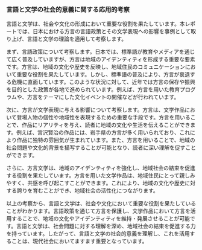 ### 言語と文学の社会的意義に関する応用的考察

言語と文学は、社会や文化の形成において重要な役割を果たしています。本レポートでは、日本における方言の言語政策とその文学表現への影響を事例として取り上げ、言語と文学の理論を適用して考察します。

まず、言語政策について考察します。日本では、標準語が教育やメディアを通じて広く普及していますが、方言は地域のアイデンティティを形成する重要な要素です。方言は、地域の文化や歴史を反映し、地域住民のコミュニケーションにおいて重要な役割を果たしています。しかし、標準語の普及により、方言が衰退する危機に直面しています。このような状況に対して、近年では方言の保存や振興を目的とした政策が各地で進められています。例えば、方言を用いた教育プログラムや、方言をテーマにした文化イベントの開催などが行われています。

次に、方言が文学表現に与える影響について考察します。方言は、文学作品において登場人物の個性や地域性を表現するための重要な手段です。方言を用いることで、作品にリアリティを与え、読者に地域の文化や生活を伝えることができます。例えば、宮沢賢治の作品には、岩手県の方言が多く用いられており、これにより作品に独特の雰囲気が生まれています。また、方言を用いることで、地域の社会問題や文化的背景を描写することが可能となり、読者に深い理解を促すことができます。

さらに、方言文学は、地域のアイデンティティを強化し、地域社会の結束を促進する役割を果たしています。方言を用いた文学作品は、地域住民にとって親しみやすく、共感を呼び起こすことができます。これにより、地域の文化や歴史に対する誇りを育むことができ、地域社会の活性化につながります。

以上の考察から、言語と文学は、社会や文化において重要な役割を果たしていることがわかります。言語政策を通じて方言を保護し、文学作品において方言を活用することで、地域の文化やアイデンティティを維持・発展させることが可能です。言語と文学は、社会問題に対する理解を深め、地域社会の結束を促進する力を持っています。したがって、言語と文学の社会的意義を理解し、これを活用することは、現代社会においてますます重要となっています。